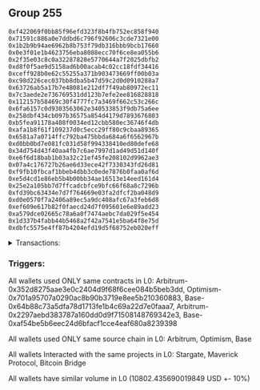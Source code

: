 ## Group 255

```0x506fd8badccd043ea8988c2cd49d886334c091d1
0xf422069f0bb85f96efd323f8b4fb752ec858f940
0x71591c886a0e7ddbd6c796f92606c3cde7321e00
0x1b2b9b94ae6962b8b753f79db316bbb9bcb17660
0x0e3f01e1b4623756eba8088ecc70f6ce8ea055b6
0x2f35e03c8c0a32287828e5770644a7f2025dbfb2
0xd8f0f5ae9d5158ad6b00acab4c02cc18fdf34416
0xceff928b0e62c55255a371b903473669ff00b03a
0xc98d226cec037bb8dba5b47d59c2d0d0910288a7
0x63726ab5a17b7e48081e212df7f49ab80972ec11
0x7c3aede2e736769531dd123b7efe2ee816828818
0x112157b58469c30f4777fc7a3469f662c53c266c
0x6fa6157c0d9303563062e340533853f9db75a6ee
0x258dbf434cb097b36575a854d4179d7893676803
0xb5fea91178a408f0034ed12cbb580ec36746f4db
0xafa1b8f61f109237d0c5ecc29ff80c9cbaa89365
0x6581a7a0714ffc792ba475bbda684a6f6562967b
0xd0bb0bd7e081fc031d58f994338410ed80defe68
0x34d754d43f40aa4fb7c6ae7997d1ad49d51d140f
0xe6f6d18bab1b03a32c21ef45fe208102d9962ae3
0x07a4c176727b26ae6d33ece42f7330343fd26d81
0xf9fb10fbcaf1bbeb4dbb3c0ede7876b0faa0af6d
0xe5d4cd1e86eb5b4b00bb34ae16513e14eed161d4
0x25e2a105bb7d7ffcadcbfce9bfc66f68a8c7296b
0xfd39bc63434e7d7f764669e03fa2dfcf2ba048d9
0xd0e0570f7a2406a89ec5a9dc408afc67a3feb6d8
0xef609e617b82f0faecd24d7f095601e6e89add23
0xa579dce02665c78a6a0f7474aebc7da029f5e454
0x1d337b4fabb44b5468a2f42a7541e5ba64f8e75d
0xdbfc5575e4ff87b4204efd19d5f68752eb020eff
```
<details>
<summary>Transactions:</summary>

Hashes: 

Wallet: 0x506fd8badccd043ea8988c2cd49d886334c091d1

       Hash: 0x37f2c25555ce6e5ace4b69b2a3eae3f5f6c3284d4b416efc6b1c279c70f454ac
         - source chain: Arbitrum
         - destination chain: Optimism
         - project: Stargate
         - contract: 0x352d8275aae3e0c2404d9f68f6cee084b5beb3dd
         - value USD: 2745.788091293
       Hash: 0x425feb5983fdf0a7c606c26d846708c7f5190ce0db73fa4f97f59188f829e13a
         - source chain: Arbitrum
         - destination chain: Optimism
         - project: Stargate
         - contract: 0x352d8275aae3e0c2404d9f68f6cee084b5beb3dd
         - value USD: 3.366111461
       Hash: 0xe1401d231f973718f78f14b97b01d23a4921d8096dd13cbad37a9c2cab38830e
         - source chain: Optimism
         - destination chain: Arbitrum
         - project: Stargate
         - contract: 0x701a95707a0290ac8b90b3719e8ee5b210360883
         - value USD: 2744.058149526
       Hash: 0x1f6b4112911c2adf9ded49b7b3607639cd260a3502a4eb92e8dff207998fc890
         - source chain: Base
         - destination chain: zkSync Era Mainnet
         - project: Maverick Protocol
         - contract: 0x64b88c73a5dfa78d1713fe1b4c69a22d7e0faaa7
       Hash: 0x49a8a79ac4b7f16c134f8132b31c748668fe1005f3cdd5bc4eedc87371e4ad31
         - source chain: Arbitrum
         - destination chain: Base
         - project: Stargate
         - contract: 0x352d8275aae3e0c2404d9f68f6cee084b5beb3dd
         - value USD: 2653.635781374
       Hash: 0xbdf33bc9842f8531aeb1eb2e660ac2b99cfc50d9566d7532a15deb2f429f8ebd
         - source chain: Arbitrum
         - destination chain: Avalanche
         - project: Bitcoin Bridge
         - contract: 0x2297aebd383787a160dd0d9f71508148769342e3
         - value USD: 0.07804559085
       Hash: 0x1a4795828e7b274dba789b571e3259a82bd653bb8260c1c4ce71860258943944
         - source chain: Base
         - destination chain: Arbitrum
         - project: Stargate
         - contract: 0xaf54be5b6eec24d6bfacf1cce4eaf680a8239398
         - value USD: 2655.509510775
Wallet: 0xf422069f0bb85f96efd323f8b4fb752ec858f940

       Hash:0x19e423beb87dc0d99f509929a1477fbcd867642b3694e16bd1864fc50c33ac3b
         - source chain: Arbitrum
         - destination chain: Optimism
         - project: Stargate
         - contract: 0x352d8275aae3e0c2404d9f68f6cee084b5beb3dd
         - value USD: 2728.68322093
       Hash:0x8252727b468978a7979c8fd488ad572fd09a7f15777135f64fb026161b1548f4
         - source chain: Arbitrum
         - destination chain: Optimism
         - project: Stargate
         - contract: 0x352d8275aae3e0c2404d9f68f6cee084b5beb3dd
         - value USD: 3.366111521
       Hash:0x67ab123014dea95ac21bf157d08b841253030b797170b2bfe1aeaeafb9d28178
         - source chain: Optimism
         - destination chain: Arbitrum
         - project: Stargate
         - contract: 0x701a95707a0290ac8b90b3719e8ee5b210360883
         - value USD: 2726.964050128
       Hash:0x7f803c88436b32cae7bbdcd02448eb72cb378412a4f693ffdf72c541323265a5
         - source chain: Base
         - destination chain: Linea
         - project: Stargate
         - contract: 0xaf54be5b6eec24d6bfacf1cce4eaf680a8239398
         - value USD: 3.567492788
       Hash:0xc0ae591d39bca90a20ae2825d4052354fd44a60ce78e274e325641cdf4fe0242
         - source chain: Base
         - destination chain: zkSync Era Mainnet
         - project: Maverick Protocol
         - contract: 0x64b88c73a5dfa78d1713fe1b4c69a22d7e0faaa7
       Hash:0xc831daed59d90655ef6c66a682fb83a3fb42c1d83469fa2411d6e60d0e3fb728
         - source chain: Arbitrum
         - destination chain: Base
         - project: Stargate
         - contract: 0x352d8275aae3e0c2404d9f68f6cee084b5beb3dd
         - value USD: 2649.267317004
       Hash:0x147b8aee47ce039e1e659301c6855e676bfdd18e2c448272d5bb40e9aeaa65fe
         - source chain: Arbitrum
         - destination chain: Avalanche
         - project: Bitcoin Bridge
         - contract: 0x2297aebd383787a160dd0d9f71508148769342e3
         - value USD: 0.07804559085
       Hash:0x0c1d1ef57f907fc6b2ad76c21be359974e16ee0a67e99c169fee687d9cc36a1e
         - source chain: Base
         - destination chain: Arbitrum
         - project: Stargate
         - contract: 0xaf54be5b6eec24d6bfacf1cce4eaf680a8239398
         - value USD: 2651.143699256
Wallet: 0x71591c886a0e7ddbd6c796f92606c3cde7321e00

       Hash:0x6f0e40c53efa42508741884f915ab27658ebf40f696eeaa8189e01a589bacdc7
         - source chain: Arbitrum
         - destination chain: Optimism
         - project: Stargate
         - contract: 0x352d8275aae3e0c2404d9f68f6cee084b5beb3dd
         - value USD: 2722.022788943
       Hash:0x9d6753426eb43835473bc6205f8e181c7852f5eef62265c58b22b870bb9d79c3
         - source chain: Arbitrum
         - destination chain: Optimism
         - project: Stargate
         - contract: 0x352d8275aae3e0c2404d9f68f6cee084b5beb3dd
         - value USD: 3.365029938
       Hash:0xae5c970c9b8ea3e601a3ef942fd743d782e8e90df68b18e3b9aabf5f3f863753
         - source chain: Optimism
         - destination chain: Arbitrum
         - project: Stargate
         - contract: 0x701a95707a0290ac8b90b3719e8ee5b210360883
         - value USD: 2720.301368358
       Hash:0xd32173ca8f65fb6b81a1d698a2b9989c4c7447f0ad632fb67b69cee6c8821fa0
         - source chain: Base
         - destination chain: Linea
         - project: Stargate
         - contract: 0xaf54be5b6eec24d6bfacf1cce4eaf680a8239398
         - value USD: 3.567492788
       Hash:0x85136602fd9afb1ed8749c94e0ba4327a8a15a527d97779a66cd5da48b16c3c4
         - source chain: Base
         - destination chain: zkSync Era Mainnet
         - project: Maverick Protocol
         - contract: 0x64b88c73a5dfa78d1713fe1b4c69a22d7e0faaa7
       Hash:0x0f247d827d120aa1dda4f75c22a555b9d8bf204d15963d29a6d897a0f84b5577
         - source chain: Arbitrum
         - destination chain: Base
         - project: Stargate
         - contract: 0x352d8275aae3e0c2404d9f68f6cee084b5beb3dd
         - value USD: 2652.192373342
       Hash:0xa963dd3af290340d8960a9ce9b531aa387bcefb2bb5d8fa769bc63a8883a3733
         - source chain: Arbitrum
         - destination chain: Avalanche
         - project: Bitcoin Bridge
         - contract: 0x2297aebd383787a160dd0d9f71508148769342e3
         - value USD: 0.07818611388
       Hash:0xedaeac90414cb46de53182584198819e8ac4cedfb8a8290c1fa49cb4d71c848f
         - source chain: Base
         - destination chain: Arbitrum
         - project: Stargate
         - contract: 0xaf54be5b6eec24d6bfacf1cce4eaf680a8239398
         - value USD: 2654.066730561
Wallet: 0x1b2b9b94ae6962b8b753f79db316bbb9bcb17660

       Hash:0xef36d945a27cc81b8693550bdc8d8e66069174278f2a856a9b66a819e0ab1d26
         - source chain: Arbitrum
         - destination chain: Optimism
         - project: Stargate
         - contract: 0x352d8275aae3e0c2404d9f68f6cee084b5beb3dd
         - value USD: 2734.15528611
       Hash:0xa0ac4098846b637a79a03af507c974990f03e992dcc3daf909a116caebe255a3
         - source chain: Arbitrum
         - destination chain: Optimism
         - project: Stargate
         - contract: 0x352d8275aae3e0c2404d9f68f6cee084b5beb3dd
         - value USD: 3.365026875
       Hash:0x3bfdfcb7b2b8f0beddfe4bef6ab7d0abf438e52c77c12770d999f39d4656ba74
         - source chain: Optimism
         - destination chain: Arbitrum
         - project: Stargate
         - contract: 0x701a95707a0290ac8b90b3719e8ee5b210360883
         - value USD: 2732.427801107
       Hash:0xbe1ce34b102402eeb7f12f3fba08c4097b2224c69f51aeaf775da90e70553a97
         - source chain: Base
         - destination chain: Linea
         - project: Stargate
         - contract: 0xaf54be5b6eec24d6bfacf1cce4eaf680a8239398
         - value USD: 3.567492788
       Hash:0x202190cc9c9e03e333442edbafaf073f16cc12bdfc6e820e9a196d59fcd8d2fd
         - source chain: Base
         - destination chain: zkSync Era Mainnet
         - project: Maverick Protocol
         - contract: 0x64b88c73a5dfa78d1713fe1b4c69a22d7e0faaa7
       Hash:0x0d331da3287c1e149908e83f57e3ef9a010033844b56f03cccfc17a4cb42577f
         - source chain: Arbitrum
         - destination chain: Base
         - project: Stargate
         - contract: 0x352d8275aae3e0c2404d9f68f6cee084b5beb3dd
         - value USD: 2598.450167798
       Hash:0xb5ddd4beedc8dee89f92fc8ae79f6017377c1d89932134400f1d077be0f36875
         - source chain: Arbitrum
         - destination chain: Avalanche
         - project: Bitcoin Bridge
         - contract: 0x2297aebd383787a160dd0d9f71508148769342e3
         - value USD: 0.07818611388
       Hash:0x8e6343d13b41fc61a51807f976ec2b07331928974f28ad1869745937959aec44
         - source chain: Base
         - destination chain: Arbitrum
         - project: Stargate
         - contract: 0xaf54be5b6eec24d6bfacf1cce4eaf680a8239398
         - value USD: 2600.358670993
Wallet: 0x0e3f01e1b4623756eba8088ecc70f6ce8ea055b6

       Hash:0x8b065871e41fa75eed0d75340bd75e1dcc261abdbaf2fb09bdac77ab1b0667a6
         - source chain: Arbitrum
         - destination chain: Optimism
         - project: Stargate
         - contract: 0x352d8275aae3e0c2404d9f68f6cee084b5beb3dd
         - value USD: 2728.156965499
       Hash:0x99aa9f9c9417fd4b76383cb22eb2c747bbab5aa43af72864d8db8be5139c258a
         - source chain: Arbitrum
         - destination chain: Optimism
         - project: Stargate
         - contract: 0x352d8275aae3e0c2404d9f68f6cee084b5beb3dd
         - value USD: 3.364533272
       Hash:0x1814b33fda2bd415ee9013c54059bd218e0149783fbf76c1e166c5b2cebe8cec
         - source chain: Optimism
         - destination chain: Arbitrum
         - project: Stargate
         - contract: 0x701a95707a0290ac8b90b3719e8ee5b210360883
         - value USD: 2726.433363123
       Hash:0xb0c78bd7c38f477636ff10508d4a9ec0d6881b608fbd42ef135d861ecbf3b43f
         - source chain: Base
         - destination chain: Linea
         - project: Stargate
         - contract: 0xaf54be5b6eec24d6bfacf1cce4eaf680a8239398
         - value USD: 3.567492788
       Hash:0x694d5427dfacdf11a3768fe0925876f98c452eaf5f2e8b42cd829454c324525f
         - source chain: Base
         - destination chain: zkSync Era Mainnet
         - project: Maverick Protocol
         - contract: 0x64b88c73a5dfa78d1713fe1b4c69a22d7e0faaa7
       Hash:0x98a8ed58ec8a3af734e0a58280b4ddd22e73fbfd12f5cfb96cd7b1a1c509423d
         - source chain: Arbitrum
         - destination chain: Base
         - project: Stargate
         - contract: 0x352d8275aae3e0c2404d9f68f6cee084b5beb3dd
         - value USD: 2671.954393338
       Hash:0xb4bc39e6f57a52e8713f94f71ce2a4fe2bc9760bc3f2f52aa20c4387119c20a2
         - source chain: Arbitrum
         - destination chain: Avalanche
         - project: Bitcoin Bridge
         - contract: 0x2297aebd383787a160dd0d9f71508148769342e3
         - value USD: 0.07804559085
       Hash:0xc095c59eda2538b0167198838bc64d3ec0990512bf7299abbb8abe43818bc46d
         - source chain: Base
         - destination chain: Arbitrum
         - project: Stargate
         - contract: 0xaf54be5b6eec24d6bfacf1cce4eaf680a8239398
         - value USD: 2673.816152076
Wallet: 0x2f35e03c8c0a32287828e5770644a7f2025dbfb2

       Hash:0x8faf2bbb40ddff0f5e97985c3d6bd159896cad904f920be7c005cda6268296c9
         - source chain: Arbitrum
         - destination chain: Optimism
         - project: Stargate
         - contract: 0x352d8275aae3e0c2404d9f68f6cee084b5beb3dd
         - value USD: 2724.515040458
       Hash:0x1711ed7b058e0579863807842691cccbbb948a2130ed18bbeef632b42e8b9524
         - source chain: Arbitrum
         - destination chain: Optimism
         - project: Stargate
         - contract: 0x352d8275aae3e0c2404d9f68f6cee084b5beb3dd
         - value USD: 3.3659694
       Hash:0xf8d42500f5a561d2ad575d191a787e75951561b77ab8e443eb80d42528da8b30
         - source chain: Optimism
         - destination chain: Arbitrum
         - project: Stargate
         - contract: 0x701a95707a0290ac8b90b3719e8ee5b210360883
         - value USD: 2722.781034082
       Hash:0x267b80f05598f63377f6b1d3339f515172d194b5e043dc5ec50cd5753edb22d7
         - source chain: Base
         - destination chain: Linea
         - project: Stargate
         - contract: 0xaf54be5b6eec24d6bfacf1cce4eaf680a8239398
         - value USD: 3.567492788
       Hash:0xee17af4a86cec006e4a70cc09057480bc78982f0130c5c3d78ca9e39688d6f43
         - source chain: Base
         - destination chain: zkSync Era Mainnet
         - project: Maverick Protocol
         - contract: 0x64b88c73a5dfa78d1713fe1b4c69a22d7e0faaa7
       Hash:0xc62a490e3e398921a95752f35ba619a945bbb121122c3f791bdfbe47d305f165
         - source chain: Arbitrum
         - destination chain: Base
         - project: Stargate
         - contract: 0x352d8275aae3e0c2404d9f68f6cee084b5beb3dd
         - value USD: 2649.644354994
       Hash:0xdc4ef8624e8895aec4a972741131b0d26b7ccd1125f1f7c6765c1a95e2cc68fd
         - source chain: Arbitrum
         - destination chain: Avalanche
         - project: Bitcoin Bridge
         - contract: 0x2297aebd383787a160dd0d9f71508148769342e3
         - value USD: 0.07852537603
       Hash:0xaf48e93adfd50e6639f6390ecb14b7c930d7895927fc42cb901d36e557dc0633
         - source chain: Base
         - destination chain: Arbitrum
         - project: Stargate
         - contract: 0xaf54be5b6eec24d6bfacf1cce4eaf680a8239398
         - value USD: 2651.520228198
Wallet: 0xd8f0f5ae9d5158ad6b00acab4c02cc18fdf34416

       Hash:0x487f07e297972c35aa51b648fab04d7a900f6a3efea0232b89e0f4c130a93da0
         - source chain: Arbitrum
         - destination chain: Optimism
         - project: Stargate
         - contract: 0x352d8275aae3e0c2404d9f68f6cee084b5beb3dd
         - value USD: 2741.603325414
       Hash:0xc8a09c7005c72fd7148ff802e55377a39bd3e0364d0f2dd37145a2c75e190f31
         - source chain: Arbitrum
         - destination chain: Optimism
         - project: Stargate
         - contract: 0x352d8275aae3e0c2404d9f68f6cee084b5beb3dd
         - value USD: 3.36596928
       Hash:0xce5997244dc5429693ec680a66130f2ecd38e69b37258ff42d968c9b8d96680b
         - source chain: Optimism
         - destination chain: Arbitrum
         - project: Stargate
         - contract: 0x701a95707a0290ac8b90b3719e8ee5b210360883
         - value USD: 2739.858746054
       Hash:0x180cac0e688d51ba0db884b887d51424ee642b802cee5c4f7b2b4d563fc8ca2c
         - source chain: Base
         - destination chain: Linea
         - project: Stargate
         - contract: 0xaf54be5b6eec24d6bfacf1cce4eaf680a8239398
         - value USD: 3.567492788
       Hash:0x59a362fed6a32648a97cc5ad8383b01d54834adb34245594784204d2bac8e734
         - source chain: Base
         - destination chain: zkSync Era Mainnet
         - project: Maverick Protocol
         - contract: 0x64b88c73a5dfa78d1713fe1b4c69a22d7e0faaa7
       Hash:0x4139817f5c559b25800a291b5a80fe4d5a97b3cdf44540e368eeb70f8753cde4
         - source chain: Arbitrum
         - destination chain: Base
         - project: Stargate
         - contract: 0x352d8275aae3e0c2404d9f68f6cee084b5beb3dd
         - value USD: 2654.007970695
       Hash:0x4566b6a53c2e46835f60abbd3a488ec065a96b972137458edc23b84f5ea852cf
         - source chain: Arbitrum
         - destination chain: Avalanche
         - project: Bitcoin Bridge
         - contract: 0x2297aebd383787a160dd0d9f71508148769342e3
         - value USD: 0.07852537603
       Hash:0xa6cd598958825a2e1b8fde5953e6c81bda3280e73afdd28d721ddfd60b3e5f3f
         - source chain: Base
         - destination chain: Arbitrum
         - project: Stargate
         - contract: 0xaf54be5b6eec24d6bfacf1cce4eaf680a8239398
         - value USD: 2655.881193215
Wallet: 0xceff928b0e62c55255a371b903473669ff00b03a

       Hash:0xb035da9c7f4ac3911da478d1aaccda55789d5793e6161861fe678a1aee86a40f
         - source chain: Arbitrum
         - destination chain: Optimism
         - project: Stargate
         - contract: 0x352d8275aae3e0c2404d9f68f6cee084b5beb3dd
         - value USD: 2717.600521887
       Hash:0x6a4fbcce0d978e66597e223127fe28928c7df9f8691fd7a11129dc1111d3a0e7
         - source chain: Arbitrum
         - destination chain: Optimism
         - project: Stargate
         - contract: 0x352d8275aae3e0c2404d9f68f6cee084b5beb3dd
         - value USD: 3.36517288
       Hash:0xbe5915aa5d820bce01ab90ddf45b8e0436bdda032b5eac604250b6a25a26fd4f
         - source chain: Optimism
         - destination chain: Arbitrum
         - project: Stargate
         - contract: 0x701a95707a0290ac8b90b3719e8ee5b210360883
         - value USD: 2715.867479418
       Hash:0x487833a6cbca4df239f891f7402d164273c08cfdc058732a490bde3e553fcf39
         - source chain: Base
         - destination chain: Linea
         - project: Stargate
         - contract: 0xaf54be5b6eec24d6bfacf1cce4eaf680a8239398
         - value USD: 3.567492788
       Hash:0x302107b44cedf80cd526805ed704ce20cc757813cd45ebc541e37f3be8ae1f49
         - source chain: Base
         - destination chain: zkSync Era Mainnet
         - project: Maverick Protocol
         - contract: 0x64b88c73a5dfa78d1713fe1b4c69a22d7e0faaa7
       Hash:0x5e56493f3e1559ca5855ffad6e26e03b949191ef1f32d426f648b8f4156bb5b4
         - source chain: Arbitrum
         - destination chain: Base
         - project: Stargate
         - contract: 0x352d8275aae3e0c2404d9f68f6cee084b5beb3dd
         - value USD: 2652.565731824
       Hash:0x47e47db77af16396099ef9464bdb76a56782701049b62a35fdd78e99af50d003
         - source chain: Arbitrum
         - destination chain: Avalanche
         - project: Bitcoin Bridge
         - contract: 0x2297aebd383787a160dd0d9f71508148769342e3
         - value USD: 0.07877552025
       Hash:0xbe64a64c09ed8198f68a9031e504305f6ec42ac8643465ffa53a6cb54e3f02ca
         - source chain: Base
         - destination chain: Arbitrum
         - project: Stargate
         - contract: 0xaf54be5b6eec24d6bfacf1cce4eaf680a8239398
         - value USD: 2654.439514115
Wallet: 0xc98d226cec037bb8dba5b47d59c2d0d0910288a7

       Hash:0x6df25d1744c9573f46702b8ed6d4b1dd48e545a31e28d1364c614f0cd032ba04
         - source chain: Arbitrum
         - destination chain: Optimism
         - project: Stargate
         - contract: 0x352d8275aae3e0c2404d9f68f6cee084b5beb3dd
         - value USD: 2729.703841857
       Hash:0x2d21b5344fb5b696a75f35bd29ace54c6243497cc62ff423f74ceef45f8e5764
         - source chain: Arbitrum
         - destination chain: Optimism
         - project: Stargate
         - contract: 0x352d8275aae3e0c2404d9f68f6cee084b5beb3dd
         - value USD: 3.36516862
       Hash:0x7310066a7d4e7ab05ffbe5c68d2cf06880005ffa47eadaa875b5c1f3e13e0b34
         - source chain: Optimism
         - destination chain: Arbitrum
         - project: Stargate
         - contract: 0x701a95707a0290ac8b90b3719e8ee5b210360883
         - value USD: 2727.963073131
       Hash:0x9a792e74a8ec8786bc41dbc5e9f3ae1f5dd388e4f71454671153976666df4123
         - source chain: Base
         - destination chain: Linea
         - project: Stargate
         - contract: 0xaf54be5b6eec24d6bfacf1cce4eaf680a8239398
         - value USD: 3.567492788
       Hash:0xca2f38a52860e18bc82b437678ec4b70b147d3322e89ebde40fce909ca492ddc
         - source chain: Base
         - destination chain: zkSync Era Mainnet
         - project: Maverick Protocol
         - contract: 0x64b88c73a5dfa78d1713fe1b4c69a22d7e0faaa7
       Hash:0x209ef860dccd211e0658b656ac6ae5050b6ee689895c9a25cb2086144efc9349
         - source chain: Arbitrum
         - destination chain: Base
         - project: Stargate
         - contract: 0x352d8275aae3e0c2404d9f68f6cee084b5beb3dd
         - value USD: 2598.888048177
       Hash:0x66966d90d6126d1ee3ca0d50d3aef990113642209597c51220d911ed6fe11a9f
         - source chain: Arbitrum
         - destination chain: Avalanche
         - project: Bitcoin Bridge
         - contract: 0x2297aebd383787a160dd0d9f71508148769342e3
         - value USD: 0.07877552025
       Hash:0xd994da2db062ed225d955bacb1ccf95eff6d4dfc4195aa01dc6cec4124f9754a
         - source chain: Base
         - destination chain: Arbitrum
         - project: Stargate
         - contract: 0xaf54be5b6eec24d6bfacf1cce4eaf680a8239398
         - value USD: 2600.796005222
Wallet: 0x63726ab5a17b7e48081e212df7f49ab80972ec11

       Hash:0x9948e996598c92d5a604d951dbc68b4b083af7d46d17624124f1be6e2c18ddfd
         - source chain: Arbitrum
         - destination chain: Optimism
         - project: Stargate
         - contract: 0x352d8275aae3e0c2404d9f68f6cee084b5beb3dd
         - value USD: 2723.699383836
       Hash:0x85981479476a90b7bbb1d23d847798a689d5eaaa6d705c64b26be5d4be4f39a5
         - source chain: Arbitrum
         - destination chain: Optimism
         - project: Stargate
         - contract: 0x352d8275aae3e0c2404d9f68f6cee084b5beb3dd
         - value USD: 3.364445542
       Hash:0xe9f610398e0e1b20f5e3650724889edbdb4cca5d40a48d2a97b5ea3d251bbe38
         - source chain: Optimism
         - destination chain: Arbitrum
         - project: Stargate
         - contract: 0x701a95707a0290ac8b90b3719e8ee5b210360883
         - value USD: 2721.964636531
       Hash:0x0fc280970bcafd49bd09421018d2b4fa024a46db059235c45aa6613999dc2eec
         - source chain: Base
         - destination chain: Linea
         - project: Stargate
         - contract: 0xaf54be5b6eec24d6bfacf1cce4eaf680a8239398
         - value USD: 3.567492788
       Hash:0xa31c170e753a2ecc42d50df5b436a85f76a86824ae008a88fb30d4d12c869a25
         - source chain: Base
         - destination chain: zkSync Era Mainnet
         - project: Maverick Protocol
         - contract: 0x64b88c73a5dfa78d1713fe1b4c69a22d7e0faaa7
       Hash:0x4c9692b737466188d12c298f56ff24a738585c212c4269a88f990ecb2c006909
         - source chain: Arbitrum
         - destination chain: Base
         - project: Stargate
         - contract: 0x352d8275aae3e0c2404d9f68f6cee084b5beb3dd
         - value USD: 2672.303985544
       Hash:0xefe37ccf0768ba7a3cf9c67e36dac6f9de2393360a6efc0692ce9e3504b241b7
         - source chain: Arbitrum
         - destination chain: Avalanche
         - project: Bitcoin Bridge
         - contract: 0x2297aebd383787a160dd0d9f71508148769342e3
         - value USD: 0.07852537603
       Hash:0xfb746b9b6b3dfb710be8678cf058ab8d79e1397d12a9cec29fb4f05050a88e07
         - source chain: Base
         - destination chain: Arbitrum
         - project: Stargate
         - contract: 0xaf54be5b6eec24d6bfacf1cce4eaf680a8239398
         - value USD: 2674.173021984
Wallet: 0x7c3aede2e736769531dd123b7efe2ee816828818

       Hash:0x3464d1ec439c721ac6f690ff6d323931e7a5c4633741d993461927c19f7d3a2b
         - source chain: Arbitrum
         - destination chain: Optimism
         - project: Stargate
         - contract: 0x352d8275aae3e0c2404d9f68f6cee084b5beb3dd
         - value USD: 2738.08454954
       Hash:0x7d9e049ef1d4d7fbb772e09ebdd02db5bf83d271c10b0322cf9477be160e2c32
         - source chain: Arbitrum
         - destination chain: Optimism
         - project: Stargate
         - contract: 0x352d8275aae3e0c2404d9f68f6cee084b5beb3dd
         - value USD: 3.364809168
       Hash:0x4549c052cac0545e78a81bad82d19a686524e7432c1b07800173c446e2c008bf
         - source chain: Optimism
         - destination chain: Arbitrum
         - project: Stargate
         - contract: 0x701a95707a0290ac8b90b3719e8ee5b210360883
         - value USD: 2736.322354872
       Hash:0xa5ebaf769d028a6ef31158e77678790ae81a4b8c8b5b230688b1fc54ac9b5996
         - source chain: Base
         - destination chain: Linea
         - project: Stargate
         - contract: 0xaf54be5b6eec24d6bfacf1cce4eaf680a8239398
         - value USD: 3.567492788
       Hash:0xebf313da162600c93846c08616be6650ecc75da6406dcd0010a2660492c96fd1
         - source chain: Base
         - destination chain: zkSync Era Mainnet
         - project: Maverick Protocol
         - contract: 0x64b88c73a5dfa78d1713fe1b4c69a22d7e0faaa7
       Hash:0xc80ea27243e88ec9c564798db037dc5d59ed7cc3168f34ed4f7660ddc8fcfc99
         - source chain: Arbitrum
         - destination chain: Base
         - project: Stargate
         - contract: 0x352d8275aae3e0c2404d9f68f6cee084b5beb3dd
         - value USD: 2654.37916888
       Hash:0xd6bb5524c049984f35037c5b00d59c6f7cd3355c67d526ce2cfa97bb881080a0
         - source chain: Arbitrum
         - destination chain: Avalanche
         - project: Bitcoin Bridge
         - contract: 0x2297aebd383787a160dd0d9f71508148769342e3
         - value USD: 0.07939148894
       Hash:0xaea53b3fbb14c0bd00687ccd10fc918f9a1c03ad14678f8f02dab7d6ff158646
         - source chain: Base
         - destination chain: Arbitrum
         - project: Stargate
         - contract: 0xaf54be5b6eec24d6bfacf1cce4eaf680a8239398
         - value USD: 2656.26095149
Wallet: 0x112157b58469c30f4777fc7a3469f662c53c266c

       Hash:0xf4decd25246822b0bebfc228170df903ab3631c065c216903e42919c260d11fa
         - source chain: Arbitrum
         - destination chain: Optimism
         - project: Stargate
         - contract: 0x352d8275aae3e0c2404d9f68f6cee084b5beb3dd
         - value USD: 2721.004815762
       Hash:0x1645cefce126137a57c630be274d9a1284fafefb96eeb6f545222b49b0f992d6
         - source chain: Arbitrum
         - destination chain: Optimism
         - project: Stargate
         - contract: 0x352d8275aae3e0c2404d9f68f6cee084b5beb3dd
         - value USD: 3.364809108
       Hash:0xf02d3d44454138b462fa3c18422f89a49e7175eabf0822c9f5fcc26de0e7f33f
         - source chain: Optimism
         - destination chain: Arbitrum
         - project: Stargate
         - contract: 0x701a95707a0290ac8b90b3719e8ee5b210360883
         - value USD: 2719.253631036
       Hash:0xec52c8682f8e1f6f3f50c4a2f939bd1bc8e7c497bf07452ee183c819e57a5028
         - source chain: Base
         - destination chain: Linea
         - project: Stargate
         - contract: 0xaf54be5b6eec24d6bfacf1cce4eaf680a8239398
         - value USD: 3.567492788
       Hash:0x1d9117ecc0a503129844c546da2d409e800f31be6c5dfd357898236c4ba2e36d
         - source chain: Base
         - destination chain: zkSync Era Mainnet
         - project: Maverick Protocol
         - contract: 0x64b88c73a5dfa78d1713fe1b4c69a22d7e0faaa7
       Hash:0xb9619bd05995e2b93cddf91050ecc0b7c4476fa57cfabc2f99526bcff529f6e2
         - source chain: Arbitrum
         - destination chain: Base
         - project: Stargate
         - contract: 0x352d8275aae3e0c2404d9f68f6cee084b5beb3dd
         - value USD: 2650.020669884
       Hash:0xe28606c6d77050ae0396689ec76a1a4faf3e09de911804a684f342511ddc8437
         - source chain: Arbitrum
         - destination chain: Avalanche
         - project: Bitcoin Bridge
         - contract: 0x2297aebd383787a160dd0d9f71508148769342e3
         - value USD: 0.07939148894
       Hash:0x72568dc956506c07f3a7152a7da99a75a7e29f1467ddbd2e9fedf95173310c4f
         - source chain: Base
         - destination chain: Arbitrum
         - project: Stargate
         - contract: 0xaf54be5b6eec24d6bfacf1cce4eaf680a8239398
         - value USD: 2651.904951986
Wallet: 0x6fa6157c0d9303563062e340533853f9db75a6ee

       Hash:0xa9c8964017ed9fee8110f9a47f102f6ab44bc504db88d75fe34c01b2405a34af
         - source chain: Arbitrum
         - destination chain: Optimism
         - project: Stargate
         - contract: 0x352d8275aae3e0c2404d9f68f6cee084b5beb3dd
         - value USD: 2725.967100927
       Hash:0xb0718afeb59bee0a47b6aff5ac2bd9b20c693af3657a8365776e275c163a103a
         - source chain: Arbitrum
         - destination chain: Optimism
         - project: Stargate
         - contract: 0x352d8275aae3e0c2404d9f68f6cee084b5beb3dd
         - value USD: 3.363861757
       Hash:0x209255cb40c94d600c5f92c74bbece09a3ad29369b7bfad64377809d3a5c3fc1
         - source chain: Optimism
         - destination chain: Arbitrum
         - project: Stargate
         - contract: 0x701a95707a0290ac8b90b3719e8ee5b210360883
         - value USD: 2724.210375734
       Hash:0xdd736206f6b0ca5e2329aa64c7b9c872bec69797bdb8920e251d8b4c682383db
         - source chain: Base
         - destination chain: Linea
         - project: Stargate
         - contract: 0xaf54be5b6eec24d6bfacf1cce4eaf680a8239398
         - value USD: 3.567492788
       Hash:0xa5810581c081f38730b00df6b395657a6f05314f1358b47ba7a3cbcab0eba350
         - source chain: Base
         - destination chain: zkSync Era Mainnet
         - project: Maverick Protocol
         - contract: 0x64b88c73a5dfa78d1713fe1b4c69a22d7e0faaa7
       Hash:0xe3f29000189d5d5dbb85d829c3b6bd45ea2d3192b2cf7123eb1b6f667d0e4531
         - source chain: Arbitrum
         - destination chain: Base
         - project: Stargate
         - contract: 0x352d8275aae3e0c2404d9f68f6cee084b5beb3dd
         - value USD: 2599.325134448
       Hash:0x6d7ec1b8a09f333f9a6cf21deb77be3109ae94d55ff4f5d11144877bb3c9d00b
         - source chain: Arbitrum
         - destination chain: Avalanche
         - project: Bitcoin Bridge
         - contract: 0x2297aebd383787a160dd0d9f71508148769342e3
         - value USD: 0.07943141882
       Hash:0xef25ac9542e9b309a8c4c7980fd27fafff0d20e659a5fa26e0d7e1bd45cd1a1d
         - source chain: Base
         - destination chain: Arbitrum
         - project: Stargate
         - contract: 0xaf54be5b6eec24d6bfacf1cce4eaf680a8239398
         - value USD: 2601.241713318
Wallet: 0x258dbf434cb097b36575a854d4179d7893676803

       Hash:0xed404ff2c7737bea9fe8337de41b8d2f059a03f9a733f9befb54ad6f8b28397c
         - source chain: Arbitrum
         - destination chain: Optimism
         - project: Stargate
         - contract: 0x352d8275aae3e0c2404d9f68f6cee084b5beb3dd
         - value USD: 2713.870956267
       Hash:0xd220639965b5250520416d1cd1df85d1f829da815e5434dd0c9d23470970aef1
         - source chain: Arbitrum
         - destination chain: Optimism
         - project: Stargate
         - contract: 0x352d8275aae3e0c2404d9f68f6cee084b5beb3dd
         - value USD: 3.363861817
       Hash:0xd794d2d8228e4c7488b8ac625bc3597ddcf12f637e19056669fffc86101e81ae
         - source chain: Optimism
         - destination chain: Arbitrum
         - project: Stargate
         - contract: 0x701a95707a0290ac8b90b3719e8ee5b210360883
         - value USD: 2712.122026325
       Hash:0x33b09ff82793eb405198d7fd75efe24967605cdf87cba287623e7af91b87c281
         - source chain: Base
         - destination chain: Linea
         - project: Stargate
         - contract: 0xaf54be5b6eec24d6bfacf1cce4eaf680a8239398
         - value USD: 3.567492788
       Hash:0x42864f2390299fb86d3184a9955bb1767fad5e8306233a2610b9c643f1feb863
         - source chain: Base
         - destination chain: zkSync Era Mainnet
         - project: Maverick Protocol
         - contract: 0x64b88c73a5dfa78d1713fe1b4c69a22d7e0faaa7
       Hash:0x5c085da7d91c6645ea793af95c5d270e863a9b24848fb9e6714d4d8552264a69
         - source chain: Arbitrum
         - destination chain: Base
         - project: Stargate
         - contract: 0x352d8275aae3e0c2404d9f68f6cee084b5beb3dd
         - value USD: 2652.938305199
       Hash:0x19407a016427fdfa7b1d5673c47e28789ae43d48e56e4d9150088c00787c2955
         - source chain: Arbitrum
         - destination chain: Avalanche
         - project: Bitcoin Bridge
         - contract: 0x2297aebd383787a160dd0d9f71508148769342e3
         - value USD: 0.07943141882
       Hash:0x83bf5a61f800a1011aea98f2799b2a8a01039c0240bcc0db77ff1718c7e45da5
         - source chain: Base
         - destination chain: Arbitrum
         - project: Stargate
         - contract: 0xaf54be5b6eec24d6bfacf1cce4eaf680a8239398
         - value USD: 2654.8203375
Wallet: 0xb5fea91178a408f0034ed12cbb580ec36746f4db

       Hash:0x0fbb4c966c94b6fbc31e1865b6d1f82331dc2ae24a7c51d966de006d022ad8a4
         - source chain: Arbitrum
         - destination chain: Optimism
         - project: Stargate
         - contract: 0x352d8275aae3e0c2404d9f68f6cee084b5beb3dd
         - value USD: 2719.826384
       Hash:0xd248b5f9d7463200d99a8711503aab6c57b4979ce78fcd39a2f3fb9b37b90a99
         - source chain: Arbitrum
         - destination chain: Optimism
         - project: Stargate
         - contract: 0x352d8275aae3e0c2404d9f68f6cee084b5beb3dd
         - value USD: 3.36306648
       Hash:0x4a8c6f240c645089db2bff1b0b5fc116e7f982f791e58ca0efeca3239d95aa18
         - source chain: Optimism
         - destination chain: Arbitrum
         - project: Stargate
         - contract: 0x701a95707a0290ac8b90b3719e8ee5b210360883
         - value USD: 2718.09594928
       Hash:0x7cf610df0f25807c2125b13aa6727c8030fd129e8f3c59ee541ddfce25485579
         - source chain: Base
         - destination chain: Linea
         - project: Stargate
         - contract: 0xaf54be5b6eec24d6bfacf1cce4eaf680a8239398
         - value USD: 3.567492788
       Hash:0xa5f751b4c134bb114de579aaa4712535cca9f14b6bedee39f50b86438e9c254a
         - source chain: Base
         - destination chain: zkSync Era Mainnet
         - project: Maverick Protocol
         - contract: 0x64b88c73a5dfa78d1713fe1b4c69a22d7e0faaa7
       Hash:0x296b43a647b21b011d2e90b46bf8d4cc0c96ac0d2daeffb2dd36b7b758559146
         - source chain: Arbitrum
         - destination chain: Base
         - project: Stargate
         - contract: 0x352d8275aae3e0c2404d9f68f6cee084b5beb3dd
         - value USD: 2672.660652725
       Hash:0xac2aa6468041bfefd87d6be8fd04ede7f87c8b8aeabc70a5ce4464cad347ea0d
         - source chain: Arbitrum
         - destination chain: Avalanche
         - project: Bitcoin Bridge
         - contract: 0x2297aebd383787a160dd0d9f71508148769342e3
         - value USD: 0.07947637321
       Hash:0xa2c50d25fb3dc4b201d43e0cca811c9c715e7b1822142ea79c80da3d0be36b16
         - source chain: Base
         - destination chain: Arbitrum
         - project: Stargate
         - contract: 0xaf54be5b6eec24d6bfacf1cce4eaf680a8239398
         - value USD: 2678.111887347
Wallet: 0xafa1b8f61f109237d0c5ecc29ff80c9cbaa89365

       Hash:0x039d8b529b46b72cb8acf29cbacbf6e2bfd25bdaec60311ef599f90d34d92c4c
         - source chain: Arbitrum
         - destination chain: Optimism
         - project: Stargate
         - contract: 0x352d8275aae3e0c2404d9f68f6cee084b5beb3dd
         - value USD: 2716.963707079
       Hash:0x741a68d35b06d0a27937f273343cdf6f68900063ee993115e5eb979a463372da
         - source chain: Arbitrum
         - destination chain: Optimism
         - project: Stargate
         - contract: 0x352d8275aae3e0c2404d9f68f6cee084b5beb3dd
         - value USD: 3.36367823
       Hash:0x31be3ceba05ed35664d1e7071c59eecd7438cf0ddeb01e0b7e1aa8af190f3af1
         - source chain: Optimism
         - destination chain: Arbitrum
         - project: Stargate
         - contract: 0x701a95707a0290ac8b90b3719e8ee5b210360883
         - value USD: 2715.243009424
       Hash:0x6e866b1e41444f44a1105b6c47527bfeb59a8c55e78480ae2b4165bff2cc6b01
         - source chain: Base
         - destination chain: Linea
         - project: Stargate
         - contract: 0xaf54be5b6eec24d6bfacf1cce4eaf680a8239398
         - value USD: 3.567492788
       Hash:0x95afd6eb752cf5506a27d509a232add2bd293dcd0f7f991e9f8a253a7a7d172e
         - source chain: Base
         - destination chain: zkSync Era Mainnet
         - project: Maverick Protocol
         - contract: 0x64b88c73a5dfa78d1713fe1b4c69a22d7e0faaa7
       Hash:0x07b90229f1772e9a3694e72c0dcc6c059b21eebc6f97c1a497fd653930362fa4
         - source chain: Arbitrum
         - destination chain: Base
         - project: Stargate
         - contract: 0x352d8275aae3e0c2404d9f68f6cee084b5beb3dd
         - value USD: 2650.405175904
       Hash:0xde5996f4f38ebabdbd4fe93ceb119d57374a9d8aa430ec9e66a5075b51b9e401
         - source chain: Arbitrum
         - destination chain: Avalanche
         - project: Bitcoin Bridge
         - contract: 0x2297aebd383787a160dd0d9f71508148769342e3
         - value USD: 0.07887945844
       Hash:0x417bad3754febc695a4c11bf9c13d13c1227fa71a8657fa8c648e1b939f0e6b6
         - source chain: Base
         - destination chain: Arbitrum
         - project: Stargate
         - contract: 0xaf54be5b6eec24d6bfacf1cce4eaf680a8239398
         - value USD: 2652.296340464
Wallet: 0x6581a7a0714ffc792ba475bbda684a6f6562967b

       Hash:0x71a170c730508ba88226210abad5ce65a0218235eb396ae5b09c29dd3b69e00c
         - source chain: Arbitrum
         - destination chain: Optimism
         - project: Stargate
         - contract: 0x352d8275aae3e0c2404d9f68f6cee084b5beb3dd
         - value USD: 2709.689251095
       Hash:0x38c65f13b1a73fe6af60994cea02056d11d53b18deb65f8f08fdf2635792dc3f
         - source chain: Arbitrum
         - destination chain: Optimism
         - project: Stargate
         - contract: 0x352d8275aae3e0c2404d9f68f6cee084b5beb3dd
         - value USD: 3.363335648
       Hash:0x5e9e136d0ee625058535e866d553915764fff0f282c9a5273842dd1a94fa2362
         - source chain: Optimism
         - destination chain: Arbitrum
         - project: Stargate
         - contract: 0x701a95707a0290ac8b90b3719e8ee5b210360883
         - value USD: 2707.972324078
       Hash:0x81b33ec9c720f7ccfdbc6ddcf55fc613125abce5983c0ed60c3254f62b4c9714
         - source chain: Base
         - destination chain: Linea
         - project: Stargate
         - contract: 0xaf54be5b6eec24d6bfacf1cce4eaf680a8239398
         - value USD: 3.567492788
       Hash:0x1d234c0efd47625b355471e38f4b18c59449c663c67fe9c3531c80f7e9351d19
         - source chain: Base
         - destination chain: zkSync Era Mainnet
         - project: Maverick Protocol
         - contract: 0x64b88c73a5dfa78d1713fe1b4c69a22d7e0faaa7
       Hash:0xa2f0df18456193fd791577b9be686830c34774466b58a453020cdf13bc4d653f
         - source chain: Arbitrum
         - destination chain: Base
         - project: Stargate
         - contract: 0x352d8275aae3e0c2404d9f68f6cee084b5beb3dd
         - value USD: 2653.318913681
       Hash:0xfa875d778aeae26c6d4dd5ad2f93a5581441401e626a8e520e34c4361787ae32
         - source chain: Arbitrum
         - destination chain: Avalanche
         - project: Bitcoin Bridge
         - contract: 0x2297aebd383787a160dd0d9f71508148769342e3
         - value USD: 0.07887945844
       Hash:0x01ee6183aca8e2d1f2b65b5411c2457f42a31a1ba4d5b1136b933734f1a5218b
         - source chain: Base
         - destination chain: Arbitrum
         - project: Stargate
         - contract: 0xaf54be5b6eec24d6bfacf1cce4eaf680a8239398
         - value USD: 2655.207962589
Wallet: 0xd0bb0bd7e081fc031d58f994338410ed80defe68

       Hash:0xe4249fa7770734b4c8f69939a1cff204df7bdb867fcbd75d5fc806150ce86f8c
         - source chain: Arbitrum
         - destination chain: Optimism
         - project: Stargate
         - contract: 0x352d8275aae3e0c2404d9f68f6cee084b5beb3dd
         - value USD: 2721.757005483
       Hash:0x566a80e264e1719b8f5dcad9736dff22db180117e425335b1192027383aaee45
         - source chain: Arbitrum
         - destination chain: Optimism
         - project: Stargate
         - contract: 0x352d8275aae3e0c2404d9f68f6cee084b5beb3dd
         - value USD: 3.363335588
       Hash:0xab458d2c4414f87338aea98ac1fe64699e7fe21cc1b9c5266931e443d632c5cf
         - source chain: Optimism
         - destination chain: Arbitrum
         - project: Stargate
         - contract: 0x701a95707a0290ac8b90b3719e8ee5b210360883
         - value USD: 2720.032427201
       Hash:0x7210ab9366dee68841f76edd6e5e474cda9dbc563283dd0d3fe937d95b827da7
         - source chain: Base
         - destination chain: Linea
         - project: Stargate
         - contract: 0xaf54be5b6eec24d6bfacf1cce4eaf680a8239398
         - value USD: 3.567492788
       Hash:0xa146b7e0ce31dd1cfe9ffa8e1c62f35ef29016be2d5be84f920f20e62037f26f
         - source chain: Base
         - destination chain: zkSync Era Mainnet
         - project: Maverick Protocol
         - contract: 0x64b88c73a5dfa78d1713fe1b4c69a22d7e0faaa7
       Hash:0x8b7786186627e4b75f7ae7c54a919a65c9e24efa3b2143abfb64a7ce86031f9d
         - source chain: Arbitrum
         - destination chain: Base
         - project: Stargate
         - contract: 0x352d8275aae3e0c2404d9f68f6cee084b5beb3dd
         - value USD: 2599.770589872
       Hash:0x8f046dd9ec04ef7e22893a513baf73e68d14f7d5ab88db29fa736285860e3fb8
         - source chain: Arbitrum
         - destination chain: Avalanche
         - project: Bitcoin Bridge
         - contract: 0x2297aebd383787a160dd0d9f71508148769342e3
         - value USD: 0.07887945844
       Hash:0xe026ba55841430d8facbad73f047750ba30d6f736133baf31e8a8bc5f0cafa9e
         - source chain: Base
         - destination chain: Arbitrum
         - project: Stargate
         - contract: 0xaf54be5b6eec24d6bfacf1cce4eaf680a8239398
         - value USD: 2601.693746068
Wallet: 0x34d754d43f40aa4fb7c6ae7997d1ad49d51d140f

       Hash:0x0377028dab69b55bdabdb1033ac0dba41d2333f635beb1325a8ec0d8b28ef18d
         - source chain: Arbitrum
         - destination chain: Optimism
         - project: Stargate
         - contract: 0x352d8275aae3e0c2404d9f68f6cee084b5beb3dd
         - value USD: 2715.563153661
       Hash:0xcd85088343b9d2f120de8a66065593fce92ef6b243ff5e6802e94c5fd2cf9033
         - source chain: Arbitrum
         - destination chain: Optimism
         - project: Stargate
         - contract: 0x352d8275aae3e0c2404d9f68f6cee084b5beb3dd
         - value USD: 3.36233772
       Hash:0xa7e4121aa39266812944782b98330d3ab9318a96e7e7c767d7faac7418eac906
         - source chain: Optimism
         - destination chain: Arbitrum
         - project: Stargate
         - contract: 0x701a95707a0290ac8b90b3719e8ee5b210360883
         - value USD: 2713.933816227
       Hash:0xf0898be6764d3300ba389f40d118a16d1239a94c4914d71428c7b6282e8f6a26
         - source chain: Base
         - destination chain: Linea
         - project: Stargate
         - contract: 0xaf54be5b6eec24d6bfacf1cce4eaf680a8239398
         - value USD: 3.567492788
       Hash:0x9b3e38b6a4289d4eccb9af6325981ae1ab1b6f80cc243b390871c24bd8c12c8e
         - source chain: Base
         - destination chain: zkSync Era Mainnet
         - project: Maverick Protocol
         - contract: 0x64b88c73a5dfa78d1713fe1b4c69a22d7e0faaa7
       Hash:0x760653d680e6f3584934c82841376da8bd906e10cd077fc3e5921b544e53f267
         - source chain: Arbitrum
         - destination chain: Base
         - project: Stargate
         - contract: 0x352d8275aae3e0c2404d9f68f6cee084b5beb3dd
         - value USD: 2676.59729055
       Hash:0xc78a0103c4fd6251548e1e84e1624ae281757655272709ea345f4b30ef101ec6
         - source chain: Arbitrum
         - destination chain: Avalanche
         - project: Bitcoin Bridge
         - contract: 0x2297aebd383787a160dd0d9f71508148769342e3
         - value USD: 0.07894191356
       Hash:0xc1bc045b73774e550573c5d7ef87e305ed50625638adf3a1c6049de42f3a9726
         - source chain: Base
         - destination chain: Arbitrum
         - project: Stargate
         - contract: 0xaf54be5b6eec24d6bfacf1cce4eaf680a8239398
         - value USD: 2678.469695352
Wallet: 0xe6f6d18bab1b03a32c21ef45fe208102d9962ae3

       Hash:0x5232acc655bcda3ce6d84ec1fb200de3e4d1f10e198dcdc7965c592ebd9d1a58
         - source chain: Arbitrum
         - destination chain: Optimism
         - project: Stargate
         - contract: 0x352d8275aae3e0c2404d9f68f6cee084b5beb3dd
         - value USD: 2734.034578709
       Hash:0x45c68309e197b9890e14a5276cb5de6acb9fa88e1fefbe4772174cf3076dc03b
         - source chain: Arbitrum
         - destination chain: Optimism
         - project: Stargate
         - contract: 0x352d8275aae3e0c2404d9f68f6cee084b5beb3dd
         - value USD: 3.363678169
       Hash:0xe8f9c2bd5a5e4f00d5bc4658f077b1785eee982898c8a852ae40b4a9e65bc575
         - source chain: Optimism
         - destination chain: Arbitrum
         - project: Stargate
         - contract: 0x701a95707a0290ac8b90b3719e8ee5b210360883
         - value USD: 2732.30112328
       Hash:0xb466fb8054dbb45753c6433bbb17b55007c5a3c4b484fa6bd1ead41a17d34472
         - source chain: Base
         - destination chain: zkSync Era Mainnet
         - project: Maverick Protocol
         - contract: 0x64b88c73a5dfa78d1713fe1b4c69a22d7e0faaa7
       Hash:0xb50ca2d1201cfacff7ebc5030456361aa4088164ad18828dc3dba65b8069c84d
         - source chain: Base
         - destination chain: Linea
         - project: Stargate
         - contract: 0xaf54be5b6eec24d6bfacf1cce4eaf680a8239398
         - value USD: 3.567492788
       Hash:0x035bd409b96116e4168df1457d4f401b1f494e69ca5f405169ea7940c5bcf15c
         - source chain: Base
         - destination chain: zkSync Era Mainnet
         - project: Maverick Protocol
         - contract: 0x64b88c73a5dfa78d1713fe1b4c69a22d7e0faaa7
       Hash:0x24b6c1010259ee703cb766c157b66f94b362b681d7c708f78b3ed988e5e7b121
         - source chain: Arbitrum
         - destination chain: Base
         - project: Stargate
         - contract: 0x352d8275aae3e0c2404d9f68f6cee084b5beb3dd
         - value USD: 2654.758985253
       Hash:0x7659aae9fe1a86b3d44a83681781f48676e4324d49e0ff935c10e89f82158565
         - source chain: Arbitrum
         - destination chain: Avalanche
         - project: Bitcoin Bridge
         - contract: 0x2297aebd383787a160dd0d9f71508148769342e3
         - value USD: 0.07887945844
       Hash:0xe2d0697823ee12340380dfe23317d3983fefd06d553dd222ba583e24d512f449
         - source chain: Base
         - destination chain: Arbitrum
         - project: Stargate
         - contract: 0xaf54be5b6eec24d6bfacf1cce4eaf680a8239398
         - value USD: 2656.64752147
Wallet: 0x07a4c176727b26ae6d33ece42f7330343fd26d81

       Hash:0xbc9fcced79a80449b656e73551db1563a63ca3b2c04a732a63442eaa35304237
         - source chain: Arbitrum
         - destination chain: Optimism
         - project: Stargate
         - contract: 0x352d8275aae3e0c2404d9f68f6cee084b5beb3dd
         - value USD: 2730.103702434
       Hash:0x75b8c912bad5d1753d85ba5a4aafbbf46b51519e21a9f8ebc41e4a1240095f6f
         - source chain: Arbitrum
         - destination chain: Optimism
         - project: Stargate
         - contract: 0x352d8275aae3e0c2404d9f68f6cee084b5beb3dd
         - value USD: 3.360642121
       Hash:0xef5c3590bb499ca589e49114b00e22e14435b2ccc0a042dd50020717bc16136c
         - source chain: Optimism
         - destination chain: Arbitrum
         - project: Stargate
         - contract: 0x701a95707a0290ac8b90b3719e8ee5b210360883
         - value USD: 2728.383204759
       Hash:0xdebd839b03a914763e866f913574611a4d33e000d44aa5039171257506397e9a
         - source chain: Base
         - destination chain: Linea
         - project: Stargate
         - contract: 0xaf54be5b6eec24d6bfacf1cce4eaf680a8239398
         - value USD: 3.567492788
       Hash:0x03f0d0548a55344bfa8e7fb74421b9fe0596a4026b4d976deb969641448b23bf
         - source chain: Base
         - destination chain: zkSync Era Mainnet
         - project: Maverick Protocol
         - contract: 0x64b88c73a5dfa78d1713fe1b4c69a22d7e0faaa7
       Hash:0x122150f4f106b36875e0e8127de3ac52316c432d265bae48c8110479ec1c56e3
         - source chain: Arbitrum
         - destination chain: Base
         - project: Stargate
         - contract: 0x352d8275aae3e0c2404d9f68f6cee084b5beb3dd
         - value USD: 2655.14506349
       Hash:0x2cd35a7d30d7684dc2a430988e9b2c51cfb387453046749584926d9d1b3a7abd
         - source chain: Arbitrum
         - destination chain: Avalanche
         - project: Bitcoin Bridge
         - contract: 0x2297aebd383787a160dd0d9f71508148769342e3
         - value USD: 0.07893977924
       Hash:0x1e4676cdeca8281b93cd4f708dc144b5567acd248e61e83761b93222616ca95a
         - source chain: Base
         - destination chain: Arbitrum
         - project: Stargate
         - contract: 0xaf54be5b6eec24d6bfacf1cce4eaf680a8239398
         - value USD: 2657.021452142
Wallet: 0xf9fb10fbcaf1bbeb4dbb3c0ede7876b0faa0af6d

       Hash:0xef5a2cf6bc17caa942458e198e4245f10643420f8f91372e8be7d41cefeb35b6
         - source chain: Arbitrum
         - destination chain: Optimism
         - project: Stargate
         - contract: 0x352d8275aae3e0c2404d9f68f6cee084b5beb3dd
         - value USD: 2713.047982348
       Hash:0x867770972e0750e54faf5112135f262838b1f3493c4ca9b0e87e5155d5da6a00
         - source chain: Arbitrum
         - destination chain: Optimism
         - project: Stargate
         - contract: 0x352d8275aae3e0c2404d9f68f6cee084b5beb3dd
         - value USD: 3.360642181
       Hash:0xaacf6404df87a1e958476716d2d609bd7f1a58df339e22a2c44b2c54b8b7dd23
         - source chain: Optimism
         - destination chain: Arbitrum
         - project: Stargate
         - contract: 0x701a95707a0290ac8b90b3719e8ee5b210360883
         - value USD: 2711.338232641
       Hash:0xa079d8468e8faa20798fc56f8044d80af89df808c17e67ceeabc912c02735f58
         - source chain: Base
         - destination chain: Linea
         - project: Stargate
         - contract: 0xaf54be5b6eec24d6bfacf1cce4eaf680a8239398
         - value USD: 3.567492788
       Hash:0x3ef43cb563e9c6d1719e963de03de5861ddfd496f50305e0477f61d07a3b31dd
         - source chain: Base
         - destination chain: zkSync Era Mainnet
         - project: Maverick Protocol
         - contract: 0x64b88c73a5dfa78d1713fe1b4c69a22d7e0faaa7
       Hash:0xd6c0c4eb9d7adc998358aee45d0e0cd4dfe530ead161ea9695b426b50ebbb0ab
         - source chain: Arbitrum
         - destination chain: Base
         - project: Stargate
         - contract: 0x352d8275aae3e0c2404d9f68f6cee084b5beb3dd
         - value USD: 2650.796342842
       Hash:0xd4669dfdd9dd8e7695aeddd630f6e0c55b41f0ff3c6389a5289270f13a19af8b
         - source chain: Arbitrum
         - destination chain: Avalanche
         - project: Bitcoin Bridge
         - contract: 0x2297aebd383787a160dd0d9f71508148769342e3
         - value USD: 0.07893977924
       Hash:0x35eb9f195c1a04755d5f1a9b641f61708c535b50ba3c3770733d3feca41a8e9f
         - source chain: Base
         - destination chain: Arbitrum
         - project: Stargate
         - contract: 0xaf54be5b6eec24d6bfacf1cce4eaf680a8239398
         - value USD: 2652.675357663
Wallet: 0xe5d4cd1e86eb5b4b00bb34ae16513e14eed161d4

       Hash:0x4124a967c3f95dfc2b6c9f9049058afa551b1ccb8e18b13b47e28bfede8c4ecb
         - source chain: Arbitrum
         - destination chain: Optimism
         - project: Stargate
         - contract: 0x352d8275aae3e0c2404d9f68f6cee084b5beb3dd
         - value USD: 2718.296339024
       Hash:0x15cdb45adb4debce502942fc75ea2f93c56a8dfa28021aa76c613ba1c3bde084
         - source chain: Arbitrum
         - destination chain: Optimism
         - project: Stargate
         - contract: 0x352d8275aae3e0c2404d9f68f6cee084b5beb3dd
         - value USD: 3.363587339
       Hash:0x590c20562080b5e8d9528b55eaf69949debc6baf33a4185ce1c7b8c275d35a5e
         - source chain: Optimism
         - destination chain: Arbitrum
         - project: Stargate
         - contract: 0x701a95707a0290ac8b90b3719e8ee5b210360883
         - value USD: 2716.583537611
       Hash:0x767134bd84614b3506e65929502cfc1eaef3624ef4bbfa858adf181e316b996a
         - source chain: Base
         - destination chain: Linea
         - project: Stargate
         - contract: 0xaf54be5b6eec24d6bfacf1cce4eaf680a8239398
         - value USD: 3.567492788
       Hash:0x32b7959db9fa871c0c06418d048b1e51f045d9efebecc125185aadbd03e08e90
         - source chain: Base
         - destination chain: zkSync Era Mainnet
         - project: Maverick Protocol
         - contract: 0x64b88c73a5dfa78d1713fe1b4c69a22d7e0faaa7
       Hash:0x4ad0ac3bbbfd158c231b1196455787361ea55a3e5b80c8a3bfab76fe06409d5c
         - source chain: Arbitrum
         - destination chain: Base
         - project: Stargate
         - contract: 0x352d8275aae3e0c2404d9f68f6cee084b5beb3dd
         - value USD: 2600.222367167
       Hash:0x50515f2a5c846cf142b7c66b05ce5a7ccfc9f85ab300cd76d5d831f9a833004e
         - source chain: Arbitrum
         - destination chain: Avalanche
         - project: Bitcoin Bridge
         - contract: 0x2297aebd383787a160dd0d9f71508148769342e3
         - value USD: 0.07891049685
       Hash:0xd9276052ab7d24315655b0acfcf8a79714f34ac745b2b30f7a833f683c43218b
         - source chain: Base
         - destination chain: Arbitrum
         - project: Stargate
         - contract: 0xaf54be5b6eec24d6bfacf1cce4eaf680a8239398
         - value USD: 2602.133335531
Wallet: 0x25e2a105bb7d7ffcadcbfce9bfc66f68a8c7296b

       Hash:0x172be198602a0e790d99c838a7aa2a5971b89f54e2ca3884249a813ba2065fa9
         - source chain: Arbitrum
         - destination chain: Optimism
         - project: Stargate
         - contract: 0x352d8275aae3e0c2404d9f68f6cee084b5beb3dd
         - value USD: 2706.234594059
       Hash:0x4a338e54fa220f10342f7b083cb4841ca308410e7aacc731bc5c268e3cbc4104
         - source chain: Arbitrum
         - destination chain: Optimism
         - project: Stargate
         - contract: 0x352d8275aae3e0c2404d9f68f6cee084b5beb3dd
         - value USD: 3.363596372
       Hash:0xeca06d29e0b8f295533cbf2540f1f1b0f2acdf3b848f1ae06bc463b5c5fcf653
         - source chain: Optimism
         - destination chain: Arbitrum
         - project: Stargate
         - contract: 0x701a95707a0290ac8b90b3719e8ee5b210360883
         - value USD: 2704.529392915
       Hash:0x5336474b955b75671ccf7efc53adedf911b4973f8075452ef595847e666ee746
         - source chain: Base
         - destination chain: zkSync Era Mainnet
         - project: Maverick Protocol
         - contract: 0x64b88c73a5dfa78d1713fe1b4c69a22d7e0faaa7
       Hash:0x382fc8c60faeeaadad3a8ce7acbf1e8e5004385bbc18a4616efc49c02e4885c9
         - source chain: Base
         - destination chain: Linea
         - project: Stargate
         - contract: 0xaf54be5b6eec24d6bfacf1cce4eaf680a8239398
         - value USD: 3.567492788
       Hash:0x6ac242460d78c024e29cf399972e9e465bfe6c849e0b47dfb746ca0a8c6c6436
         - source chain: Arbitrum
         - destination chain: Base
         - project: Stargate
         - contract: 0x352d8275aae3e0c2404d9f68f6cee084b5beb3dd
         - value USD: 2653.706319101
       Hash:0xfd557d8d1706dca30a1295c8703da29a73149913fa2cc920d3194753e23fe999
         - source chain: Arbitrum
         - destination chain: Avalanche
         - project: Bitcoin Bridge
         - contract: 0x2297aebd383787a160dd0d9f71508148769342e3
         - value USD: 0.07891049685
       Hash:0xfa9698df2d21c1adbeb7ef47ce6d6c40c38dbd9a0fdbe564bcd5606f222fff3b
         - source chain: Base
         - destination chain: Arbitrum
         - project: Stargate
         - contract: 0xaf54be5b6eec24d6bfacf1cce4eaf680a8239398
         - value USD: 2655.583221399
Wallet: 0xfd39bc63434e7d7f764669e03fa2dfcf2ba048d9

       Hash:0xfdd2b2ad5c5b0f3a9c4cadc9d441f0ec86d62866629c0ed48412afaa71da08f2
         - source chain: Arbitrum
         - destination chain: Optimism
         - project: Stargate
         - contract: 0x352d8275aae3e0c2404d9f68f6cee084b5beb3dd
         - value USD: 2711.747524312
       Hash:0xb909ae4cfa9103496e9dc64e0693e7c42317c3a8e6ff59e9014be201f16a64e6
         - source chain: Arbitrum
         - destination chain: Optimism
         - project: Stargate
         - contract: 0x352d8275aae3e0c2404d9f68f6cee084b5beb3dd
         - value USD: 3.363358013
       Hash:0x0b135c2f2b2e86d8038f2619960ae6adc3ec3ee0edc164790042925cfb8d7dad
         - source chain: Optimism
         - destination chain: Arbitrum
         - project: Stargate
         - contract: 0x701a95707a0290ac8b90b3719e8ee5b210360883
         - value USD: 2710.120476658
       Hash:0xc4d7f71b9feca5320a3ebb0b548b78ecb6dd7082ea4fa2319cc5b31c9b3c00c9
         - source chain: Base
         - destination chain: Linea
         - project: Stargate
         - contract: 0xaf54be5b6eec24d6bfacf1cce4eaf680a8239398
         - value USD: 3.567492788
       Hash:0x28436f6f7a0a2b28f087adb83b14e834c14f08c7e3aa87654c8a64882f5ff1fd
         - source chain: Base
         - destination chain: zkSync Era Mainnet
         - project: Maverick Protocol
         - contract: 0x64b88c73a5dfa78d1713fe1b4c69a22d7e0faaa7
       Hash:0x3fd48284e6eb9c06f97c9b5d5964dfec0f1b1d759ab24e6bbbd2f6486a7ca3b9
         - source chain: Arbitrum
         - destination chain: Base
         - project: Stargate
         - contract: 0x352d8275aae3e0c2404d9f68f6cee084b5beb3dd
         - value USD: 2676.95489586
       Hash:0x8de1544e65c76f64f06ec6aa7db812192228f98c7e777a43ff79ecc0d5498b08
         - source chain: Arbitrum
         - destination chain: Avalanche
         - project: Bitcoin Bridge
         - contract: 0x2297aebd383787a160dd0d9f71508148769342e3
         - value USD: 0.079051074
       Hash:0x9e482628d7780d336bdf2d8690b4a2957b322dfbe8fe708ac6e825563622a852
         - source chain: Base
         - destination chain: Arbitrum
         - project: Stargate
         - contract: 0xaf54be5b6eec24d6bfacf1cce4eaf680a8239398
         - value USD: 2678.816376206
Wallet: 0xd0e0570f7a2406a89ec5a9dc408afc67a3feb6d8

       Hash:0x84f66fd4ebf862e106e20ffcbfca9171b654f2b8ce67b046f00a6b00faecffd7
         - source chain: Arbitrum
         - destination chain: Optimism
         - project: Stargate
         - contract: 0x352d8275aae3e0c2404d9f68f6cee084b5beb3dd
         - value USD: 2708.609003898
       Hash:0x4dfc8b3757bdd41927cf9f65b7f92b2301ed21df41e462b62c3fbb43b36a56a7
         - source chain: Arbitrum
         - destination chain: Optimism
         - project: Stargate
         - contract: 0x352d8275aae3e0c2404d9f68f6cee084b5beb3dd
         - value USD: 3.361204127
       Hash:0x651c8c87129bdb0ccd89534a9a60291528e3626268e89e69e14bc17e88953260
         - source chain: Optimism
         - destination chain: Arbitrum
         - project: Stargate
         - contract: 0x701a95707a0290ac8b90b3719e8ee5b210360883
         - value USD: 2706.894510647
       Hash:0xda50004f19b3e6b0c247fe7915a4548751c245dd79b26235ba2c154376515492
         - source chain: Base
         - destination chain: Linea
         - project: Stargate
         - contract: 0xaf54be5b6eec24d6bfacf1cce4eaf680a8239398
         - value USD: 3.567492788
       Hash:0xd32bd3a87e5b6fbd719c94c52d8cb1ea9097f7bda1d0fbabddfc711420578a5c
         - source chain: Base
         - destination chain: zkSync Era Mainnet
         - project: Maverick Protocol
         - contract: 0x64b88c73a5dfa78d1713fe1b4c69a22d7e0faaa7
       Hash:0xb7904b182234f611d992aa6970630a10f05d67edc056d9f4baceb764327ddb3f
         - source chain: Arbitrum
         - destination chain: Base
         - project: Stargate
         - contract: 0x352d8275aae3e0c2404d9f68f6cee084b5beb3dd
         - value USD: 2651.175146076
       Hash:0xc3349c1c0aedd6d275a0ca77038abaa6865281af5497fd6b655dfa4745c2489f
         - source chain: Arbitrum
         - destination chain: Avalanche
         - project: Bitcoin Bridge
         - contract: 0x2297aebd383787a160dd0d9f71508148769342e3
         - value USD: 0.07906259399
       Hash:0x87692ea781f997af3227d62a6760dfd339b6461b2c0943275d038e2b49da95b2
         - source chain: Base
         - destination chain: Arbitrum
         - project: Stargate
         - contract: 0xaf54be5b6eec24d6bfacf1cce4eaf680a8239398
         - value USD: 2653.056829115
Wallet: 0xef609e617b82f0faecd24d7f095601e6e89add23

       Hash:0x92040b1b57a0fa7f351acc3e58e62d5e10bb8f7cf6ee383d7ef484e5d56e372d
         - source chain: Arbitrum
         - destination chain: Optimism
         - project: Stargate
         - contract: 0x352d8275aae3e0c2404d9f68f6cee084b5beb3dd
         - value USD: 2703.043249721
       Hash:0xf6106db5413890750e0733d331e7c4958cd546d92584d7c0dcdc0402de0cf953
         - source chain: Arbitrum
         - destination chain: Optimism
         - project: Stargate
         - contract: 0x352d8275aae3e0c2404d9f68f6cee084b5beb3dd
         - value USD: 3.360947722
       Hash:0x0a5b8c4a469aa67814a7c234e0b0aea547a3c08dc99a0cba0ea663f766af6e0c
         - source chain: Optimism
         - destination chain: Arbitrum
         - project: Stargate
         - contract: 0x701a95707a0290ac8b90b3719e8ee5b210360883
         - value USD: 2701.337419637
       Hash:0x323712c5c8d759df48de3cfc986d79642510965f54fe776c11364f63f5793aa6
         - source chain: Base
         - destination chain: Linea
         - project: Stargate
         - contract: 0xaf54be5b6eec24d6bfacf1cce4eaf680a8239398
         - value USD: 3.567492788
       Hash:0x789d89d42c002c5f32ce155a3d37251b47e7c6383faacb04e10d712ea228281c
         - source chain: Base
         - destination chain: zkSync Era Mainnet
         - project: Maverick Protocol
         - contract: 0x64b88c73a5dfa78d1713fe1b4c69a22d7e0faaa7
       Hash:0xf43c59f320475352a9779ef9f4c0de24d27ee53f3682b9d44e2af9cddecc5580
         - source chain: Arbitrum
         - destination chain: Base
         - project: Stargate
         - contract: 0x352d8275aae3e0c2404d9f68f6cee084b5beb3dd
         - value USD: 2654.081365816
       Hash:0xc5415afc24cf84996468a2f48caae68c1acda078048c0e01d5f0c223684093a6
         - source chain: Arbitrum
         - destination chain: Avalanche
         - project: Bitcoin Bridge
         - contract: 0x2297aebd383787a160dd0d9f71508148769342e3
         - value USD: 0.07906259399
       Hash:0x33221680e8574f5e0881c9559cc7dcc116e3b0c8e07ef9e0bc7cf0173248fd97
         - source chain: Base
         - destination chain: Arbitrum
         - project: Stargate
         - contract: 0xaf54be5b6eec24d6bfacf1cce4eaf680a8239398
         - value USD: 2655.961071476
Wallet: 0xa579dce02665c78a6a0f7474aebc7da029f5e454

       Hash:0xda1a891c32179a192ebb59a20ac0d775bed7ecc5302781b83f57b90648770f44
         - source chain: Arbitrum
         - destination chain: Optimism
         - project: Stargate
         - contract: 0x352d8275aae3e0c2404d9f68f6cee084b5beb3dd
         - value USD: 2715.071984858
       Hash:0xd535be7a6681032ba4d4481f888b84df43f6dbc7bf0e59c02d1358a8d7355e8b
         - source chain: Arbitrum
         - destination chain: Optimism
         - project: Stargate
         - contract: 0x352d8275aae3e0c2404d9f68f6cee084b5beb3dd
         - value USD: 3.360947662
       Hash:0x0e3e2cab99e3eb437a854ce03a9f86925cb99886bfcc7498d6f3121c024c4955
         - source chain: Optimism
         - destination chain: Arbitrum
         - project: Stargate
         - contract: 0x701a95707a0290ac8b90b3719e8ee5b210360883
         - value USD: 2713.358564504
       Hash:0x45833f409839698ea2b6e0c93359754eb0a7de1fefee870edae89c13526c8df8
         - source chain: Base
         - destination chain: Linea
         - project: Stargate
         - contract: 0xaf54be5b6eec24d6bfacf1cce4eaf680a8239398
         - value USD: 3.567492788
       Hash:0xb31e570b32f63859a6f9308168f92cd181445ecc204cd7b84a9c97b973f11404
         - source chain: Base
         - destination chain: zkSync Era Mainnet
         - project: Maverick Protocol
         - contract: 0x64b88c73a5dfa78d1713fe1b4c69a22d7e0faaa7
       Hash:0xea5d89d3bfcad4bf0cd6fb4afe9684e50275f9672425c47614c7c09d3e634f18
         - source chain: Arbitrum
         - destination chain: Base
         - project: Stargate
         - contract: 0x352d8275aae3e0c2404d9f68f6cee084b5beb3dd
         - value USD: 2600.661707748
       Hash:0xbad48f5dfe4577e92b5da0472c692d8dba02292c8ca7c9e8a5a2016dff1417cb
         - source chain: Arbitrum
         - destination chain: Avalanche
         - project: Bitcoin Bridge
         - contract: 0x2297aebd383787a160dd0d9f71508148769342e3
         - value USD: 0.07905612626
       Hash:0xc8afe331f841c7d13fbee542fb8e999e8b88b7aed302983c986bb10176142d5b
         - source chain: Base
         - destination chain: Arbitrum
         - project: Stargate
         - contract: 0xaf54be5b6eec24d6bfacf1cce4eaf680a8239398
         - value USD: 2602.575572268
Wallet: 0x1d337b4fabb44b5468a2f42a7541e5ba64f8e75d

       Hash:0x1d18d2b2dcd0704bb35d27d7da9dd8779e62aeba1178627fe51929eb6e4d4684
         - source chain: Arbitrum
         - destination chain: Optimism
         - project: Stargate
         - contract: 0x352d8275aae3e0c2404d9f68f6cee084b5beb3dd
         - value USD: 2706.886853382
       Hash:0xcbae40e68335b6ac2b204614c918e22f6bd6a4cced5bfd8126cb27053328ef79
         - source chain: Arbitrum
         - destination chain: Optimism
         - project: Stargate
         - contract: 0x352d8275aae3e0c2404d9f68f6cee084b5beb3dd
         - value USD: 3.36078843
       Hash:0x9c86b19eebc30d6af8bdd36c7286ba58abdb5813cf8ffd7f42412f100bb502ac
         - source chain: Optimism
         - destination chain: Arbitrum
         - project: Stargate
         - contract: 0x701a95707a0290ac8b90b3719e8ee5b210360883
         - value USD: 2705.181306271
       Hash:0xcd6f05df33129b397b475a3fe939616e2b508498c2aa2823d4b5bae4bbdff952
         - source chain: Base
         - destination chain: Linea
         - project: Stargate
         - contract: 0xaf54be5b6eec24d6bfacf1cce4eaf680a8239398
         - value USD: 3.567492788
       Hash:0xa18c93ad89e84bb13da79a9c7a21f81339935632a8d9e7e7c86552ea8543f3c4
         - source chain: Base
         - destination chain: zkSync Era Mainnet
         - project: Maverick Protocol
         - contract: 0x64b88c73a5dfa78d1713fe1b4c69a22d7e0faaa7
       Hash:0x237b79a2b5a919f83aeb56d6d4faf14c78cc00f7373a7593afdcda98046c6609
         - source chain: Arbitrum
         - destination chain: Base
         - project: Stargate
         - contract: 0x352d8275aae3e0c2404d9f68f6cee084b5beb3dd
         - value USD: 2677.301381637
       Hash:0xb4fc22f3c93cdbbf6cc3afbc2126219a54c07c1aed028ba3ac37d1376baca4e2
         - source chain: Arbitrum
         - destination chain: Avalanche
         - project: Bitcoin Bridge
         - contract: 0x2297aebd383787a160dd0d9f71508148769342e3
         - value USD: 0.07906259399
       Hash:0xa3afd5f38622dfed9b15e03386ab37f7f76beec49359f9c15e1fba1e75871dfd
         - source chain: Base
         - destination chain: Arbitrum
         - project: Stargate
         - contract: 0xaf54be5b6eec24d6bfacf1cce4eaf680a8239398
         - value USD: 2679.182732095
Wallet: 0xdbfc5575e4ff87b4204efd19d5f68752eb020eff

       Hash:0x0907c2e16949bbb1096a69c9a8e5c433409dfe8fd7b41d9ccf600dd315eacf2a
         - source chain: Arbitrum
         - destination chain: Optimism
         - project: Stargate
         - contract: 0x352d8275aae3e0c2404d9f68f6cee084b5beb3dd
         - value USD: 2725.646238759
       Hash:0x5be99ba6ede67bf3b01a22e92819866851dfca42c0bdc5f695cc70359e829afa
         - source chain: Arbitrum
         - destination chain: Optimism
         - project: Stargate
         - contract: 0x352d8275aae3e0c2404d9f68f6cee084b5beb3dd
         - value USD: 3.361204188
       Hash:0xb4d750d817cab6ddabca78627153fcdbda46b6001b64d0a2364d7af2b9fb3ec7
         - source chain: Optimism
         - destination chain: Arbitrum
         - project: Stargate
         - contract: 0x701a95707a0290ac8b90b3719e8ee5b210360883
         - value USD: 2723.920913549
       Hash:0xcd47ca4995b1017f2f5b7583718db0200b108644cae2cd83d9ee606bf2da9462
         - source chain: Base
         - destination chain: Linea
         - project: Stargate
         - contract: 0xaf54be5b6eec24d6bfacf1cce4eaf680a8239398
         - value USD: 3.567492788
       Hash:0x0b2ec0df6a7600d459809c8d9b8e1add73bd4ad4f9427abdfcbddf3417428e9a
         - source chain: Base
         - destination chain: Ethereum
         - project: Maverick Protocol
         - contract: 0x64b88c73a5dfa78d1713fe1b4c69a22d7e0faaa7
       Hash:0x96b87e145c13146f27d099d6e88f9d02d7666a03b9efbc48d2488cb932a0e3f0
         - source chain: Base
         - destination chain: zkSync Era Mainnet
         - project: Maverick Protocol
         - contract: 0x64b88c73a5dfa78d1713fe1b4c69a22d7e0faaa7
       Hash:0x91fb969844cffbe31f55dc80763abf58f139d859cc2abdb28259790579d39b42
         - source chain: Arbitrum
         - destination chain: Base
         - project: Stargate
         - contract: 0x352d8275aae3e0c2404d9f68f6cee084b5beb3dd
         - value USD: 2655.51905506
       Hash:0x528e957c3185d866598fe8c47d7aa40912efa37b4c632f5c88c0fe63c997aa94
         - source chain: Arbitrum
         - destination chain: Avalanche
         - project: Bitcoin Bridge
         - contract: 0x2297aebd383787a160dd0d9f71508148769342e3
         - value USD: 0.07906259399
       Hash:0xb08dbd3b1d200f52069e6790826c97fd8ef7ba741fc5ddc4986bc5a05cffc375
         - source chain: Base
         - destination chain: Arbitrum
         - project: Stargate
         - contract: 0xaf54be5b6eec24d6bfacf1cce4eaf680a8239398
         - value USD: 2657.398248111

</details>


### Triggers: 
All wallets used ONLY same contracts in L0: Arbitrum-0x352d8275aae3e0c2404d9f68f6cee084b5beb3dd, Optimism-0x701a95707a0290ac8b90b3719e8ee5b210360883, Base-0x64b88c73a5dfa78d1713fe1b4c69a22d7e0faaa7, Arbitrum-0x2297aebd383787a160dd0d9f71508148769342e3, Base-0xaf54be5b6eec24d6bfacf1cce4eaf680a8239398

All wallets used ONLY same source chain in L0: Arbitrum, Optimism, Base

All wallets Interacted with the same projects in L0: Stargate, Maverick Protocol, Bitcoin Bridge

All wallets have similar volume in L0 (10802.435690019849 USD +- 10%)

